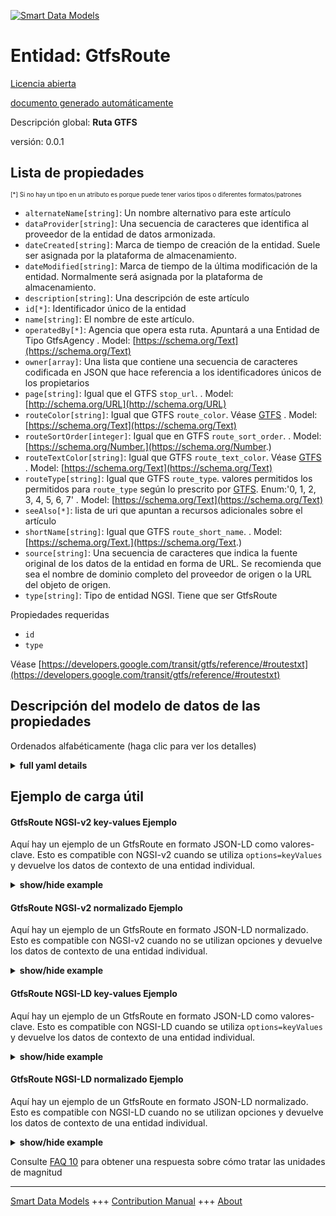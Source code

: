 <!-- 10-Header -->
  
[![Smart Data Models](https://smartdatamodels.org/wp-content/uploads/2022/01/SmartDataModels_logo.png "Logo")](https://smartdatamodels.org)  

Entidad: GtfsRoute  
==================
<!-- /10-Header -->
  
<!-- 15-License -->
  

[Licencia abierta](https://github.com/smart-data-models//dataModel.UrbanMobility/blob/master/GtfsRoute/LICENSE.md)  

[documento generado automáticamente](https://docs.google.com/presentation/d/e/2PACX-1vTs-Ng5dIAwkg91oTTUdt8ua7woBXhPnwavZ0FxgR8BsAI_Ek3C5q97Nd94HS8KhP-r_quD4H0fgyt3/pub?start=false&loop=false&delayms=3000#slide=id.gb715ace035_0_60)  
<!-- /15-License -->
  
<!-- 20-Description -->
  

Descripción global: **Ruta GTFS**  

versión: 0.0.1  
<!-- /20-Description -->
  
<!-- 30-PropertiesList -->
  


## Lista de propiedades  


<sup><sub>[*] Si no hay un tipo en un atributo es porque puede tener varios tipos o diferentes formatos/patrones</sub></sup>  
- `alternateName[string]`: Un nombre alternativo para este artículo  
- `dataProvider[string]`: Una secuencia de caracteres que identifica al proveedor de la entidad de datos armonizada.  
- `dateCreated[string]`: Marca de tiempo de creación de la entidad. Suele ser asignada por la plataforma de almacenamiento.  
- `dateModified[string]`: Marca de tiempo de la última modificación de la entidad. Normalmente será asignada por la plataforma de almacenamiento.  
- `description[string]`: Una descripción de este artículo  
- `id[*]`: Identificador único de la entidad  
- `name[string]`: El nombre de este artículo.  
- `operatedBy[*]`: Agencia que opera esta ruta. Apuntará a una Entidad de Tipo GtfsAgency  . Model: [https://schema.org/Text](https://schema.org/Text)
- `owner[array]`: Una lista que contiene una secuencia de caracteres codificada en JSON que hace referencia a los identificadores únicos de los propietarios  
- `page[string]`: Igual que el GTFS `stop_url`.  . Model: [http://schema.org/URL](http://schema.org/URL)
- `routeColor[string]`: Igual que GTFS `route_color`. Véase [GTFS](https://developers.google.com/transit/gtfs/reference/#routestxt)  . Model: [https://schema.org/Text](https://schema.org/Text)
- `routeSortOrder[integer]`: Igual que en GTFS `route_sort_order`.  . Model: [https://schema.org/Number.](https://schema.org/Number.)
- `routeTextColor[string]`: Igual que GTFS `route_text_color`. Véase [GTFS](https://developers.google.com/transit/gtfs/reference/#routestxt)  . Model: [https://schema.org/Text](https://schema.org/Text)
- `routeType[string]`: Igual que GTFS `route_type`. valores permitidos los permitidos para `route_type` según lo prescrito por [GTFS](https://developers.google.com/transit/gtfs/reference/#routestxt). Enum:'0, 1, 2, 3, 4, 5, 6, 7'  . Model: [https://schema.org/Text](https://schema.org/Text)
- `seeAlso[*]`: lista de uri que apuntan a recursos adicionales sobre el artículo  
- `shortName[string]`: Igual que GTFS `route_short_name`.  . Model: [https://schema.org/Text.](https://schema.org/Text.)
- `source[string]`: Una secuencia de caracteres que indica la fuente original de los datos de la entidad en forma de URL. Se recomienda que sea el nombre de dominio completo del proveedor de origen o la URL del objeto de origen.  
- `type[string]`: Tipo de entidad NGSI. Tiene que ser GtfsRoute  
<!-- /30-PropertiesList -->
  
<!-- 35-RequiredProperties -->
  

Propiedades requeridas  
- `id`  
- `type`  
<!-- /35-RequiredProperties -->
  
<!-- 40-RequiredProperties -->
  

Véase [https://developers.google.com/transit/gtfs/reference/#routestxt](https://developers.google.com/transit/gtfs/reference/#routestxt)  
<!-- /40-RequiredProperties -->
  
<!-- 50-DataModelHeader -->
  

## Descripción del modelo de datos de las propiedades  

Ordenados alfabéticamente (haga clic para ver los detalles)  
<!-- /50-DataModelHeader -->
  
<!-- 60-ModelYaml -->
  
<details><summary><strong>full yaml details</strong></summary>    

```yaml  
GtfsRoute:    
  description: 'GTFS Route'    
  properties:    
    alternateName:    
      description: 'An alternative name for this item'    
      type: string    
      x-ngsi:    
        type: Property    
    dataProvider:    
      description: 'A sequence of characters identifying the provider of the harmonised data entity.'    
      type: string    
      x-ngsi:    
        type: Property    
    dateCreated:    
      description: 'Entity creation timestamp. This will usually be allocated by the storage platform.'    
      format: date-time    
      type: string    
      x-ngsi:    
        type: Property    
    dateModified:    
      description: 'Timestamp of the last modification of the entity. This will usually be allocated by the storage platform.'    
      format: date-time    
      type: string    
      x-ngsi:    
        type: Property    
    description:    
      description: 'A description of this item'    
      type: string    
      x-ngsi:    
        type: Property    
    id:    
      anyOf: &gtfsroute_-_properties_-_owner_-_items_-_anyof    
        - description: 'Property. Identifier format of any NGSI entity'    
          maxLength: 256    
          minLength: 1    
          pattern: ^[\w\-\.\{\}\$\+\*\[\]`|~^@!,:\\]+$    
          type: string    
        - description: 'Property. Identifier format of any NGSI entity'    
          format: uri    
          type: string    
      description: 'Unique identifier of the entity'    
      x-ngsi:    
        type: Property    
    name:    
      description: 'The name of this item.'    
      type: string    
      x-ngsi:    
        type: Property    
    operatedBy:    
      anyOf:    
        - description: 'Property. Identifier format of any NGSI entity'    
          maxLength: 256    
          minLength: 1    
          pattern: ^[\w\-\.\{\}\$\+\*\[\]`|~^@!,:\\]+$    
          type: string    
        - description: 'Property. Identifier format of any NGSI entity'    
          format: uri    
          type: string    
      description: 'Agency that operates this route. It shall point to an Entity of Type GtfsAgency'    
      x-ngsi:    
        model: https://schema.org/Text    
        type: Relationship    
    owner:    
      description: 'A List containing a JSON encoded sequence of characters referencing the unique Ids of the owner(s)'    
      items:    
        anyOf: *gtfsroute_-_properties_-_owner_-_items_-_anyof    
        description: 'Property. Unique identifier of the entity'    
      type: array    
      x-ngsi:    
        type: Property    
    page:    
      description: 'Same as GTFS `stop_url`'    
      format: uri    
      type: string    
      x-ngsi:    
        model: http://schema.org/URL    
        type: Property    
    routeColor:    
      description: "Same as GTFS `route_color`. See [GTFS](https://developers.google.com/transit/gtfs/reference/#routestxt)"    
      type: string    
      x-ngsi:    
        model: https://schema.org/Text    
        type: Property    
    routeSortOrder:    
      description: 'Same as GTFS `route_sort_order`'    
      minimum: 0    
      type: integer    
      x-ngsi:    
        model: https://schema.org/Number.    
        type: Property    
    routeTextColor:    
      description: "Same as GTFS `route_text_color`. See [GTFS](https://developers.google.com/transit/gtfs/reference/#routestxt)"    
      type: string    
      x-ngsi:    
        model: https://schema.org/Text    
        type: Property    
    routeType:    
      description: "Same as GTFS `route_type`. allowed values those allowed for `route_type` as prescribed by [GTFS](https://developers.google.com/transit/gtfs/reference/#routestxt). Enum:'0, 1, 2, 3, 4, 5, 6, 7'"    
      enum:    
        - 0    
        - 1    
        - 2    
        - 3    
        - 4    
        - 5    
        - 6    
        - 7    
      type: string    
      x-ngsi:    
        model: https://schema.org/Text    
        type: Property    
    seeAlso:    
      description: 'list of uri pointing to additional resources about the item'    
      oneOf:    
        - items:    
            format: uri    
            type: string    
          minItems: 1    
          type: array    
        - format: uri    
          type: string    
      x-ngsi:    
        type: Property    
    shortName:    
      description: 'Same as GTFS `route_short_name`'    
      type: string    
      x-ngsi:    
        model: https://schema.org/Text.    
        type: Property    
    source:    
      description: 'A sequence of characters giving the original source of the entity data as a URL. Recommended to be the fully qualified domain name of the source provider, or the URL to the source object.'    
      type: string    
      x-ngsi:    
        type: Property    
    type:    
      description: 'NGSI Entity type. It has to be GtfsRoute'    
      enum:    
        - GtfsRoute    
      type: string    
      x-ngsi:    
        type: Property    
  required:    
    - id    
    - type    
  type: object    
  x-derived-from: ""    
  x-disclaimer: 'Redistribution and use in source and binary forms, with or without modification, are permitted  provided that the license conditions are met. Copyleft (c) 2021 Contributors to Smart Data Models Program'    
  x-license-url: https://github.com/smart-data-models/dataModel.UrbanMobility/blob/master/GtfsRoute/LICENSE.md    
  x-model-schema: https://smart-data-models.github.io/data-models/specs/UrbanMobility/GtfsRoute/schema.json    
  x-model-tags: ""    
  x-version: 0.0.1    
```  
</details>    
<!-- /60-ModelYaml -->
  
<!-- 70-MiddleNotes -->
  
<!-- /70-MiddleNotes -->
  
<!-- 80-Examples -->
  

## Ejemplo de carga útil  

#### GtfsRoute NGSI-v2 key-values Ejemplo  

Aquí hay un ejemplo de un GtfsRoute en formato JSON-LD como valores-clave. Esto es compatible con NGSI-v2 cuando se utiliza `options=keyValues` y devuelve los datos de contexto de una entidad individual.  
<details><summary><strong>show/hide example</strong></summary>    

```json  

{  
  "id": "urn:ngsi-ld:GtfsRoute:Spain:Malaga:1",  
  "type": "GtfsRoute",  
  "shortName": "1",  
  "name": "Parque del Sur _ Alameda Principal _ San Andrés",  
  "page": "http://www.emtmalaga.es/emt-mobile/informacionLinea.html",  
  "routeType": "3",  
  "operatedBy": "urn:ngsi-ld:GtfsAgency:Malaga_EMT"  
}  
```  
</details>  

#### GtfsRoute NGSI-v2 normalizado Ejemplo  

Aquí hay un ejemplo de un GtfsRoute en formato JSON-LD normalizado. Esto es compatible con NGSI-v2 cuando no se utilizan opciones y devuelve los datos de contexto de una entidad individual.  
<details><summary><strong>show/hide example</strong></summary>    

```json  

{  
  "id": "urn:ngsi-ld:GtfsRoute:Spain:Malaga:1",  
  "type": "GtfsRoute",  
  "name": {  
    "value": "Parque del Sur _ Alameda Principal _ San Andr\u00e9s"  
  },  
  "shortName": {  
    "value": "1"  
  },  
  "page": {  
    "value": "http://www.emtmalaga.es/emt-mobile/informacionLinea.html"  
  },  
  "routeType": {  
    "value": "3"  
  },  
  "operatedBy": {  
    "type": "Relationship",  
    "value": "urn:ngsi-ld:GtfsAgency:Malaga_EMT"  
  }  
}  
```  
</details>  

#### GtfsRoute NGSI-LD key-values Ejemplo  

Aquí hay un ejemplo de un GtfsRoute en formato JSON-LD como valores-clave. Esto es compatible con NGSI-LD cuando se utiliza `options=keyValues` y devuelve los datos de contexto de una entidad individual.  
<details><summary><strong>show/hide example</strong></summary>    

```json  

{  
    "id": "urn:ngsi-ld:GtfsRoute:Spain:Malaga:1",  
    "type": "GtfsRoute",  
    "name": {  
        "type": "Property",  
        "value": "Parque del Sur _ Alameda Principal _ San Andr\u00e9s"  
    },  
    "operatedBy": {  
        "type": "Relationship",  
        "object": "urn:ngsi-ld:GtfsAgency:Malaga_EMT"  
    },  
    "page": {  
        "type": "Property",  
        "value": "http://www.emtmalaga.es/emt-mobile/informacionLinea.html"  
    },  
    "routeType": {  
        "type": "Property",  
        "value": "3"  
    },  
    "shortName": {  
        "type": "Property",  
        "value": "1"  
    },  
    "@context": [  
        "https://uri.etsi.org/ngsi-ld/v1/ngsi-ld-core-context.jsonld",  
        "https://raw.githubusercontent.com/smart-data-models/dataModel.UrbanMobility/master/context.jsonld"  
    ]  
}  
```  
</details>  

#### GtfsRoute NGSI-LD normalizado Ejemplo  

Aquí hay un ejemplo de un GtfsRoute en formato JSON-LD normalizado. Esto es compatible con NGSI-LD cuando no se utilizan opciones y devuelve los datos de contexto de una entidad individual.  
<details><summary><strong>show/hide example</strong></summary>    

```json  

{  
    "id": "urn:ngsi-ld:GtfsRoute:Spain:Malaga:1",  
    "type": "GtfsRoute",  
    "name": "Parque del Sur _ Alameda Principal _ San Andr\u00e9s",  
    "operatedBy": "urn:ngsi-ld:GtfsAgency:Malaga_EMT",  
    "page": "http://www.emtmalaga.es/emt-mobile/informacionLinea.html",  
    "routeType": "3",  
    "shortName": "1",  
    "@context": [  
        "https://uri.etsi.org/ngsi-ld/v1/ngsi-ld-core-context.jsonld",  
        "https://raw.githubusercontent.com/smart-data-models/dataModel.UrbanMobility/master/context.jsonld"  
    ]  
}  
```  
</details><!-- /80-Examples -->
  
<!-- 90-FooterNotes -->
  
<!-- /90-FooterNotes -->
  
<!-- 95-Units -->
  

Consulte [FAQ 10](https://smartdatamodels.org/index.php/faqs/) para obtener una respuesta sobre cómo tratar las unidades de magnitud  
<!-- /95-Units -->
  
<!-- 97-LastFooter -->
  
---  

[Smart Data Models](https://smartdatamodels.org) +++ [Contribution Manual](https://bit.ly/contribution_manual) +++ [About](https://bit.ly/Introduction_SDM)<!-- /97-LastFooter -->
  
